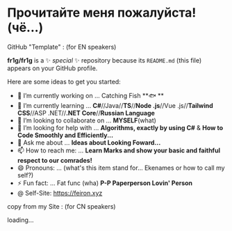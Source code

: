 # Прочитайте меня пожалуйста!(чё...)


GitHub "Template" :
(for EN speakers)

**fr1g/fr1g** is a ✨ _special_ ✨ repository because its `README.md` (this file) appears on your GitHub profile.

Here are some ideas to get you started:

- 🔭 I’m currently working on ... Catching Fish **🐟 **
- 🌱 I’m currently learning ... **C#**//Java//**TS**//**Node .js**//Vue .js//**Tailwind CSS**//ASP .NET//**.NET Core**//**Russian Language**
- 👯 I’m looking to collaborate on ... **MYSELF**(what)
- 🤔 I’m looking for help with ... **Algorithms, exactly by using C#** & **How to Code Smoothly and Efficiently...**
- 💬 Ask me about ... **Ideas about Looking Foward...**
- 📫 How to reach me: ... **Learn Marks and show your basic and faithful respect to our comrades!**
- 😄 Pronouns: ... (what's this item stand for... Ekenames or how to call my self?)
- ⚡ Fun fact: ... Fat func (wha) **P-P Paperperson Lovin' Person**
- @ Self-Site: https://feiron.xyz



copy from my Site : 
(for CN speakers)


loading...
